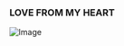 ###  LOVE FROM MY HEART

![Image](https://github.com/user-attachments/assets/1b375585-2c52-4d01-b78e-7b11dc54672a)
